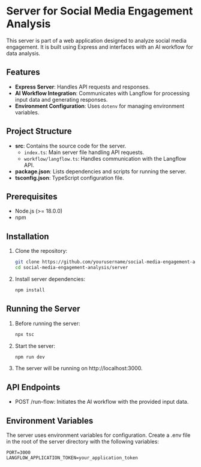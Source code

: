 # Server for Social Media Engagement Analysis

This server is part of a web application designed to analyze social media engagement. It is built using Express and interfaces with an AI workflow for data analysis.

## Features

- **Express Server**: Handles API requests and responses.
- **AI Workflow Integration**: Communicates with Langflow for processing input data and generating responses.
- **Environment Configuration**: Uses `dotenv` for managing environment variables.

## Project Structure

- **src**: Contains the source code for the server.
  - `index.ts`: Main server file handling API requests.
  - `workflow/langflow.ts`: Handles communication with the Langflow API.
- **package.json**: Lists dependencies and scripts for running the server.
- **tsconfig.json**: TypeScript configuration file.

## Prerequisites

- Node.js (>= 18.0.0)
- npm

## Installation

1. Clone the repository:
   ```bash
   git clone https://github.com/yourusername/social-media-engagement-analysis.git
   cd social-media-engagement-analysis/server

2. Install server dependencies:
   ```bash 
   npm install

## Running the Server

1. Before running the server:
   ```bash
   npx tsc

2. Start the server:
   ```bash
   npm run dev

3. The server will be running on http://localhost:3000.

## API Endpoints
 - POST /run-flow: Initiates the AI workflow with the provided input data.

## Environment Variables

The server uses environment variables for configuration. Create a .env file in the root of the server directory with the following variables:
```plaintext
PORT=3000
LANGFLOW_APPLICATION_TOKEN=your_application_token
